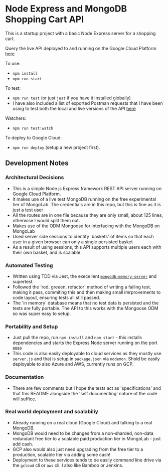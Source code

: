 # Node Express and MongoDB Shopping Cart API

This is a startup project with a basic Node Express server for a shopping cart.

Query the live API deployed to and running on the Google Cloud Platform [here](https://shopping-basket-express-api.appspot.com)

To use:
- `npm install`
- `npm run start`

To test:
- `npm run test` (or just `jest` if you have it installed globally)
- I have also included a list of exported Postman requests that I have been using to test both the local and live versions of the API [here](./__tests__/shopping_cart_api.postman_collection.json)

Watchers:
- `npm run test:watch`

To deploy to Google Cloud:
- `npm run deploy` (setup a new project first). 

## Development Notes

### Architectural Decisions
- This is a simple Node.js Express framework REST API server running on Google Cloud Platform.
- It makes use of a live test MongoDB running on the free experimental tier of MongoLab. The credentials are in this repo, but this is fine as it is just a test user
- All the routes are in one file because they are only small, about 125 lines, otherwise I would split them out.
- Makes use of the ODM Mongoose for interfacing with the MongoDB on MongoLab
- Used server side sessions to identify 'baskets' of items so that each user in a given browser can only a single persisted basket
- As a result of using sessions, this API supports multiple users each with their own basket, and is scalable.

### Automated Testing
- Written using TDD via Jest, the execellent [`mongodb-memory-server`](https://github.com/nodkz/mongodb-memory-server) and supertest.
- Followed the 'red, greeen, refactor' method of writing a failing test, making it pass, commiting this and then making small imrprovements to code layout, ensuring tests all still passed.
- The 'in memory' database means that no test data is persisted and the tests are fully portable. The API to this works with the Mongoose ODM so was super easy to setup.

### Portability and Setup
- Just pull the repo, run `npm install` and `npm start` - this installs dependencies and starts the Express Node server running on the port `8080`
- This code is also easily deployable to cloud services as they mostly use `server.js` and that is setup in `package.json` via `nodemon`. Shold be easily deployable to also Azure and AWS, currently runs on GCP.

### Documentation
- There are few comments but I hope the tests act as 'specifications' and that this README alongside the 'self documenting' nature of the code will suffice.

### Real world deployment and scalabiliy
- Already running on a real cloud (Google Cloud) and talking to a real MongoDB.
- MongoDB would need to be changes from a non-sharded, non-data redundant free tier to a scalable paid production tier in MongoLab - just add cash.
- GCP also would also just need upgrading from the free tier to a production, scalable tier via adding some cash!
- Deployment to these services tends to be easily command line drive via the `gcloud` cli or `aws` cli. I also like Bamboo or Jenkins.

